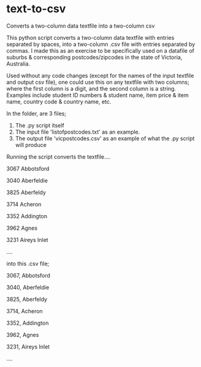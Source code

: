 # text-to-csv
Converts a two-column data textfile into a two-column csv

This python script converts a two-column data textfile with entries separated by spaces, into a two-column .csv file with entries separated by commas. I made this as an exercise to be specifically used on a datafile of suburbs & corresponding postcodes/zipcodes in the state of Victoria, Australia.

Used without any code changes (except for the names of the input textfile and output csv file), one could use this on any textfile with two columns; where the first column is a digit, and the second column is a string. Examples include student ID numbers & student name, item price & item name, country code & country name, etc.


In the folder, are 3 files;
1) The .py script itself
2) The input file 'listofpostcodes.txt' as an example.
3) The output file 'vicpostcodes.csv' as an example of what the .py script will produce

Running the script converts the textfile....

3067 Abbotsford 

3040 Aberfeldie 

3825 Aberfeldy 

3714 Acheron 

3352 Addington 

3962 Agnes

3231 Aireys Inlet

....

into this .csv file;

3067, Abbotsford 

3040, Aberfeldie 

3825, Aberfeldy 

3714, Acheron 

3352, Addington 

3962, Agnes 

3231, Aireys Inlet 

....
